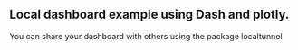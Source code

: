 ## Local dashboard example using Dash and plotly.

You can share your dashboard with others using the package localtunnel 
